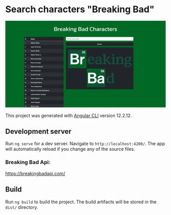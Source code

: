 # Search characters "Breaking Bad"

![Search-Characters](./src/Screenshot.png)

This project was generated with [Angular CLI](https://github.com/angular/angular-cli) version 12.2.12.

## Development server

Run `ng serve` for a dev server. Navigate to `http://localhost:4200/`. The app will automatically reload if you change any of the source files.

### Breaking Bad Api:

https://breakingbadapi.com/

## Build

Run `ng build` to build the project. The build artifacts will be stored in the `dist/` directory.
